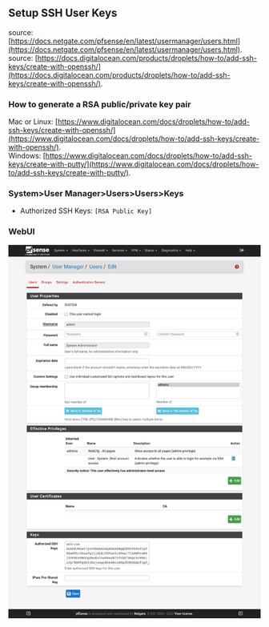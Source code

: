 ## Setup SSH User Keys

source: [https://docs.netgate.com/pfsense/en/latest/usermanager/users.html](https://docs.netgate.com/pfsense/en/latest/usermanager/users.html).  
source: [https://docs.digitalocean.com/products/droplets/how-to/add-ssh-keys/create-with-openssh/](https://docs.digitalocean.com/products/droplets/how-to/add-ssh-keys/create-with-openssh/).  

### How to generate a RSA public/private key pair

Mac or Linux: [https://www.digitalocean.com/docs/droplets/how-to/add-ssh-keys/create-with-openssh/](https://www.digitalocean.com/docs/droplets/how-to/add-ssh-keys/create-with-openssh/).  
Windows: [https://www.digitalocean.com/docs/droplets/how-to/add-ssh-keys/create-with-putty/](https://www.digitalocean.com/docs/droplets/how-to/add-ssh-keys/create-with-putty/).  

### System>User Manager>Users>Users>Keys
* Authorized SSH Keys: ``[RSA Public Key]``

### WebUI

![alt text](sshkeys.jpg "sshkeys")

